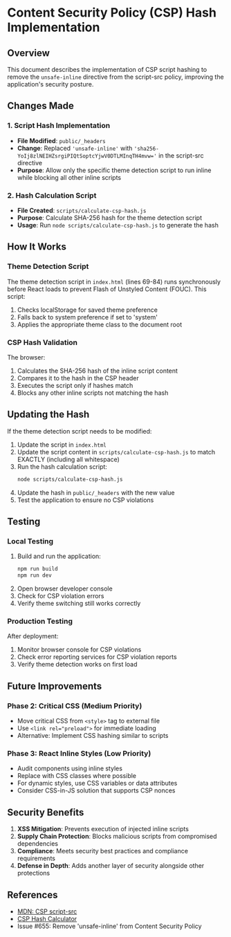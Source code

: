 # Content Security Policy (CSP) Hash Implementation

## Overview
This document describes the implementation of CSP script hashing to remove the `unsafe-inline` directive from the script-src policy, improving the application's security posture.

## Changes Made

### 1. Script Hash Implementation
- **File Modified**: `public/_headers`
- **Change**: Replaced `'unsafe-inline'` with `'sha256-YoIj8zlNEIHZsrgiPIQtSoptcYjwV0DTLMInqTH4mvw='` in the script-src directive
- **Purpose**: Allow only the specific theme detection script to run inline while blocking all other inline scripts

### 2. Hash Calculation Script
- **File Created**: `scripts/calculate-csp-hash.js`
- **Purpose**: Calculate SHA-256 hash for the theme detection script
- **Usage**: Run `node scripts/calculate-csp-hash.js` to generate the hash

## How It Works

### Theme Detection Script
The theme detection script in `index.html` (lines 69-84) runs synchronously before React loads to prevent Flash of Unstyled Content (FOUC). This script:
1. Checks localStorage for saved theme preference
2. Falls back to system preference if set to 'system'
3. Applies the appropriate theme class to the document root

### CSP Hash Validation
The browser:
1. Calculates the SHA-256 hash of the inline script content
2. Compares it to the hash in the CSP header
3. Executes the script only if hashes match
4. Blocks any other inline scripts not matching the hash

## Updating the Hash

If the theme detection script needs to be modified:

1. Update the script in `index.html`
2. Update the script content in `scripts/calculate-csp-hash.js` to match EXACTLY (including all whitespace)
3. Run the hash calculation script:
   ```bash
   node scripts/calculate-csp-hash.js
   ```
4. Update the hash in `public/_headers` with the new value
5. Test the application to ensure no CSP violations

## Testing

### Local Testing
1. Build and run the application:
   ```bash
   npm run build
   npm run dev
   ```
2. Open browser developer console
3. Check for CSP violation errors
4. Verify theme switching still works correctly

### Production Testing
After deployment:
1. Monitor browser console for CSP violations
2. Check error reporting services for CSP violation reports
3. Verify theme detection works on first load

## Future Improvements

### Phase 2: Critical CSS (Medium Priority)
- Move critical CSS from `<style>` tag to external file
- Use `<link rel="preload">` for immediate loading
- Alternative: Implement CSS hashing similar to scripts

### Phase 3: React Inline Styles (Low Priority)
- Audit components using inline styles
- Replace with CSS classes where possible
- For dynamic styles, use CSS variables or data attributes
- Consider CSS-in-JS solution that supports CSP nonces

## Security Benefits

1. **XSS Mitigation**: Prevents execution of injected inline scripts
2. **Supply Chain Protection**: Blocks malicious scripts from compromised dependencies
3. **Compliance**: Meets security best practices and compliance requirements
4. **Defense in Depth**: Adds another layer of security alongside other protections

## References
- [MDN: CSP script-src](https://developer.mozilla.org/en-US/docs/Web/HTTP/Headers/Content-Security-Policy/script-src)
- [CSP Hash Calculator](https://report-uri.com/home/hash)
- Issue #655: Remove 'unsafe-inline' from Content Security Policy